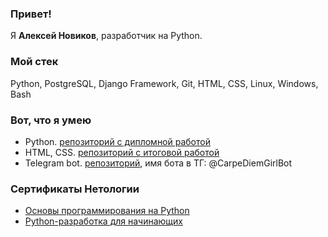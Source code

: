 ### Привет!

Я <b>Алексей Новиков</b>, разработчик на Python.

### Мой стек

Python, PostgreSQL, Django Framework, Git, HTML, CSS, Linux, Windows, Bash

### Вот, что я умею

- Python. [репозиторий с дипломной работой](https://github.com/slightly104/VKinder)
- HTML, CSS. [репозиторий с итоговой работой](https://github.com/slightly104/HTML-CSS-final-paper-Netology---22)
- Telegram bot. [репозиторий](https://github.com/slightly104/CarpeDiemBot), имя бота в ТГ: @CarpeDiemGirlBot

### Сертификаты Нетологии
- [Основы программирования на Python](https://github.com/slightly104/slightly104/blob/876afe36d462096cf08429b6865372dd4aaec342/%D0%9E%D1%81%D0%BD%D0%BE%D0%B2%D1%8B%20%D0%BF%D1%80%D0%BE%D0%B3%D1%80%D0%B0%D0%BC%D0%BC%D0%B8%D1%80%D0%BE%D0%B2%D0%B0%D0%BD%D0%B8%D1%8F%20%D0%BD%D0%B0%20Python,%202022.pdf)
- [Python-разработка для начинающих](https://github.com/slightly104/slightly104/blob/876afe36d462096cf08429b6865372dd4aaec342/Python-%D1%80%D0%B0%D0%B7%D1%80%D0%B0%D0%B1%D0%BE%D1%82%D0%BA%D0%B0%20%D0%B4%D0%BB%D1%8F%20%D0%BD%D0%B0%D1%87%D0%B8%D0%BD%D0%B0%D1%8E%D1%89%D0%B8%D1%85,%202023.pdf)
